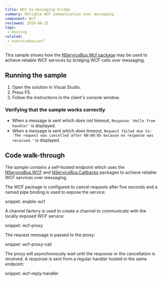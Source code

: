 ```yaml
---
title: WCF to messaging bridge
summary: Reliable WCF communication over messaging.
component: Wcf
reviewed: 2019-06-25
tags:
 - Hosting
related:
 - nservicebus/wcf
---
```


This sample shows how the [NServiceBus.Wcf package](/nservicebus/wcf) may be used to achieve reliable WCF services by bridging WCF calls over messaging.


## Running the sample

1. Open the solution in Visual Studio.
1. Press F5.
1. Follow the instructions in the client's console window.


### Verifying that the sample works correctly

 * When a message is sent which _does not_ timeout, `Response 'Hello from handler'` is displayed.
 * When a message is sent which _does_ timeout, `Request failed due to: 'The request was cancelled after 00:00:05 because no response was received.'` is displayed.


## Code walk-through

The sample contains a self-hosted endpoint which uses the [NServiceBus.WCF](/nservicebus/wcf) and [NServiceBus.Callbacks](/nservicebus/messaging/callbacks.md) packages to achieve reliable WCF services over messaging.

The WCF package is configured to cancel requests after five seconds and a named pipe binding is used to expose the service:

snippet: enable-wcf

A channel factory is used to create a channel to communicate with the locally exposed WCF service:

snippet: wcf-proxy

The request message is passed to the proxy:

snippet: wcf-proxy-call

The proxy will asynchronously wait until the response or the cancellation is received. A response is sent from a regular handler hosted in the same endpoint:

snippet: wcf-reply-handler
